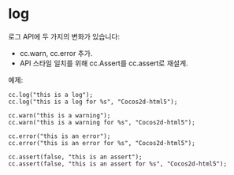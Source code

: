 # log

로그 API에 두 가지의 변화가 있습니다:

* cc.warn, cc.error 추가.
* API 스타일 일치를 위해 cc.Assert를 cc.assert로 재설계.

예제:

```
cc.log("this is a log");
cc.log("this is a log for %s", "Cocos2d-html5");

cc.warn("this is a warning");
cc.warn("this is a warning for %s", "Cocos2d-html5");

cc.error("this is an error");
cc.error("this is an error for %s", "Cocos2d-html5");

cc.assert(false, "this is an assert");
cc.assert(false, "this is an assert for %s", "Cocos2d-html5");
```
